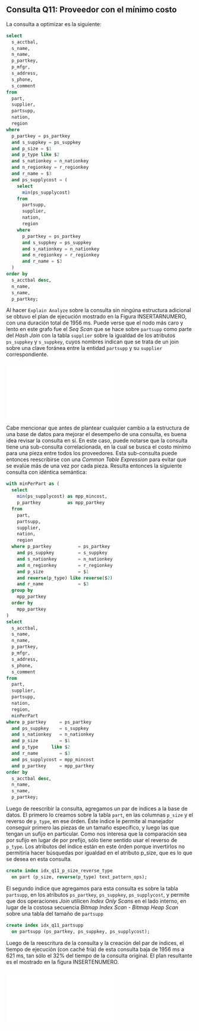 ## Consulta Q11: Proveedor con el mínimo costo

La consulta a optimizar es la siguiente:

```sql
select
  s_acctbal,
  s_name,
  n_name,
  p_partkey,
  p_mfgr,
  s_address,
  s_phone,
  s_comment
from
  part,
  supplier,
  partsupp,
  nation,
  region
where
  p_partkey = ps_partkey
  and s_suppkey = ps_suppkey
  and p_size = $1
  and p_type like $2
  and s_nationkey = n_nationkey
  and n_regionkey = r_regionkey
  and r_name = $3
  and ps_supplycost = (
    select
      min(ps_supplycost)
    from
      partsupp,
      supplier,
      nation,
      region
    where
      p_partkey = ps_partkey
      and s_suppkey = ps_suppkey
      and s_nationkey = n_nationkey
      and n_regionkey = r_regionkey
      and r_name = $3
  )
order by
  s_acctbal desc,
  n_name,
  s_name,
  p_partkey;
```

Al hacer `Explain Analyze` sobre la consulta sin ningúna estructura adicional se
obtuvo el plan de ejecución mostrado en la Figura INSERTARNUMERO, con una
duración total de 1956 ms. Puede verse que el nodo más caro y lento en este
grafo fue el *Seq Scan* que se hace sobre `partsupp` como parte del *Hash Join*
con la tabla `supplier` sobre la igualdad de los atributos `ps_suppkey` y
`s_suppkey`, cuyos nombres indican que se trata de un join sobre una clave
foránea entre la entidad `partsupp` y su `supplier` correspondiente.

![Arbol de ejecucion de la consulta Q11 original](img/plan_q11original.pdf)

Cabe mencionar que antes de plantear cualquier cambio a la estructura de una
base de datos para mejorar el desempeño de una consulta, es buena idea revisar
la consulta en sí. En este caso, puede notarse que la consulta tiene una
sub-consulta correlacionada, en la cual se busca el costo mínimo para una pieza
entre todos los proveedores. Esta sub-consulta puede entonces reescribirse con
una *Common Table Expression* para evitar que se evalúe más de una vez por cada
pieza. Resulta entonces la siguiente consulta con idéntica semántica:

```sql
with minPerPart as (
  select
    min(ps_supplycost) as mpp_mincost,
    p_partkey          as mpp_partkey
  from
    part,
    partsupp,
    supplier,
    nation,
    region
  where p_partkey          = ps_partkey
    and ps_suppkey         = s_suppkey
    and s_nationkey        = n_nationkey
    and n_regionkey        = r_regionkey
    and p_size             = $1
    and reverse(p_type) like reverse($2)
    and r_name             = $3
  group by
    mpp_partkey
  order by
    mpp_partkey
)
select
  s_acctbal,
  s_name,
  n_name,
  p_partkey,
  p_mfgr,
  s_address,
  s_phone,
  s_comment
from
  part,
  supplier,
  partsupp,
  nation,
  region,
  minPerPart
where p_partkey     = ps_partkey
  and ps_suppkey    = s_suppkey
  and s_nationkey   = n_nationkey
  and p_size        = $1
  and p_type     like $2
  and r_name        = $3
  and ps_supplycost = mpp_mincost
  and p_partkey     = mpp_partkey
order by
  s_acctbal desc,
  n_name,
  s_name,
  p_partkey;
```

Luego de reescribir la consulta, agregamos un par de índices a la base de
datos. El primero lo creamos sobre la tabla `part`, en las columnas `p_size`
y el reverso de `p_type`, en ese órden. Éste índice le permite al manejador
conseguir primero las piezas de un tamaño específico, y luego las que tengan
un sufijo en particular. Como nos interesa que la comparación sea por sufijo en
lugar de por prefijo, sólo tiene sentido usar el reverso de `p_type`. Los
atributos del índice están en este órden porque invertirlos no permitiría hacer
búsquedas por igualdad en el atributo p_size, que es lo que se desea en esta
consulta.

```sql
create index idx_q11_p_size_reverse_type
  on part (p_size, reverse(p_type) text_pattern_ops);
```

El segundo índice que agregamos para esta consulta es sobre la tabla `partsupp`,
en los atributos `ps_partkey`, `ps_suppkey`, `ps_supplycost`, y permite que
dos operaciones *Join* utilicen *Index Only Scan*s en el lado interno, en
lugar de la costosa secuencia *Bitmap Index Scan - Bitmap Heap Scan* sobre una
tabla del tamaño de `partsupp`

```sql
create index idx_q11_partsupp
  on partsupp (ps_partkey, ps_suppkey, ps_supplycost);
```

Luego de la reescritura de la consulta y la creación del par de índices, el
tiempo de ejecución (con caché fría) de esta consulta baja de 1956 ms a 621 ms,
tan sólo el 32% del tiempo de la consulta original. El plan resultante es el
mostrado en la figura INSERTENUMERO.

![Arbol de ejecucion de la consulta Q11 modificada](img/plan_q11improved.pdf)

